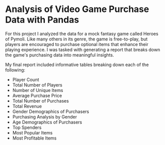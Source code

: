 # Analysis of Video Game Purchase Data with Pandas

For this project I analyzed the data for a mock fantasy game called Heroes of Pymoli.  Like many others in its genre, the game is free-to-play, but players are encouraged to purchase optional items that enhance their playing experience. I was tasked with generating a report that breaks down the game's purchasing data into meaningful insights.

My final report included informative tables breaking down each of the following:

- Player Count
- Total Number of Players
- Number of Unique Items
- Average Purchase Price
- Total Number of Purchases
- Total Revenue
- Gender Demographics of Purchasers
- Purchasing Analysis by Gender
- Age Demographics of Purchasers
- Top Spenders
- Most Popular Items
- Most Profitable Items






